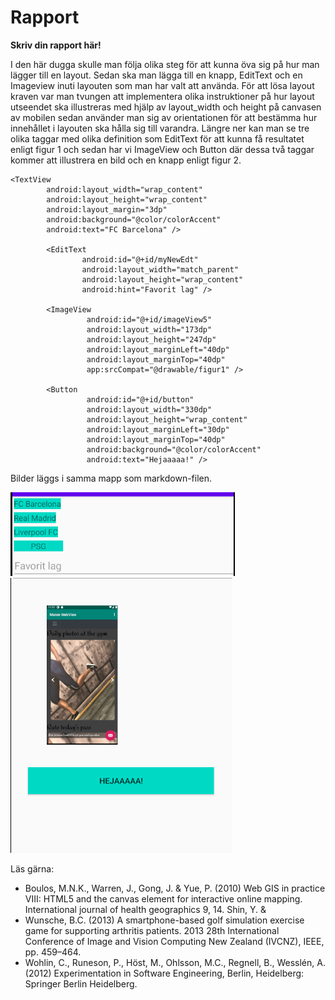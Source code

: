 
# Rapport

**Skriv din rapport här!**

I den här dugga skulle man följa olika steg för att kunna öva sig på hur man lägger till en layout.
Sedan ska man lägga till en knapp, EditText och en Imageview inuti layouten som man har valt att använda.
För att lösa layout kraven var man tvungen att implementera olika instruktioner på hur layout utseendet ska illustreras med hjälp av layout_width och height på canvasen av mobilen
sedan använder man sig av orientationen för att bestämma hur innehållet i layouten ska hålla sig till varandra.
Längre ner kan man se tre olika taggar med olika definition som EditText för att kunna få
resultatet enligt figur 1 och sedan har vi ImageView och Button där dessa två taggar kommer att illustrera en bild och en knapp enligt figur 2.

```
<TextView
        android:layout_width="wrap_content"
        android:layout_height="wrap_content"
        android:layout_margin="3dp"
        android:background="@color/colorAccent"
        android:text="FC Barcelona" />

        <EditText
                android:id="@+id/myNewEdt"
                android:layout_width="match_parent"
                android:layout_height="wrap_content"
                android:hint="Favorit lag" />

        <ImageView
                 android:id="@+id/imageView5"
                 android:layout_width="173dp"
                 android:layout_height="247dp"
                 android:layout_marginLeft="40dp"
                 android:layout_marginTop="40dp"
                 app:srcCompat="@drawable/figur1" />

        <Button
                 android:id="@+id/button"
                 android:layout_width="330dp"
                 android:layout_height="wrap_content"
                 android:layout_marginLeft="30dp"
                 android:layout_marginTop="40dp"
                 android:background="@color/colorAccent"
                 android:text="Hejaaaaa!" />
```

Bilder läggs i samma mapp som markdown-filen.

![](Figur1.png)
![](Figur2.png)

Läs gärna:

- Boulos, M.N.K., Warren, J., Gong, J. & Yue, P. (2010) Web GIS in practice VIII: HTML5 and the canvas element for interactive online mapping. International journal of health geographics 9, 14. Shin, Y. &
- Wunsche, B.C. (2013) A smartphone-based golf simulation exercise game for supporting arthritis patients. 2013 28th International Conference of Image and Vision Computing New Zealand (IVCNZ), IEEE, pp. 459–464.
- Wohlin, C., Runeson, P., Höst, M., Ohlsson, M.C., Regnell, B., Wesslén, A. (2012) Experimentation in Software Engineering, Berlin, Heidelberg: Springer Berlin Heidelberg.
